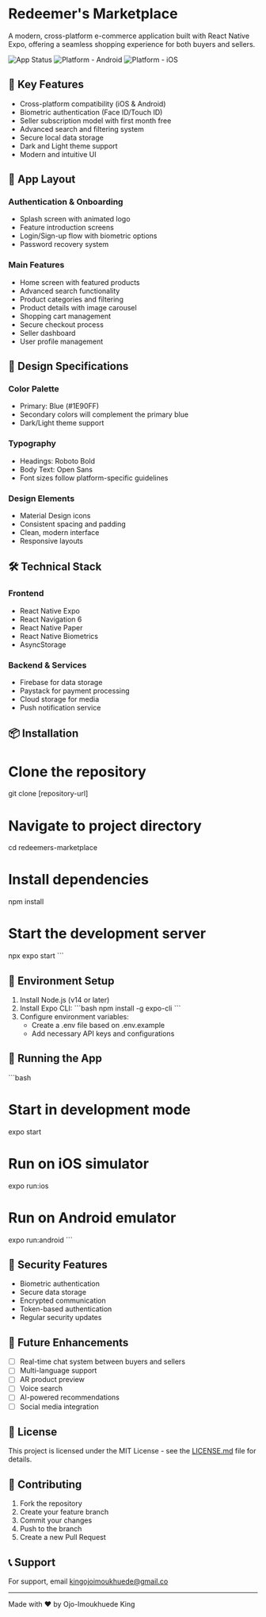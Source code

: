 # Redeemer's Marketplace

A modern, cross-platform e-commerce application built with React Native Expo, offering a seamless shopping experience for both buyers and sellers.

![App Status](https://img.shields.io/badge/Status-In%20Development-yellow)
![Platform - Android](https://img.shields.io/badge/Platform-Android-brightgreen)
![Platform - iOS](https://img.shields.io/badge/Platform-iOS-brightgreen)

## 🌟 Key Features

- Cross-platform compatibility (iOS & Android)
- Biometric authentication (Face ID/Touch ID)
- Seller subscription model with first month free
- Advanced search and filtering system
- Secure local data storage
- Dark and Light theme support
- Modern and intuitive UI

## 📱 App Layout

### Authentication & Onboarding
- Splash screen with animated logo
- Feature introduction screens
- Login/Sign-up flow with biometric options
- Password recovery system

### Main Features
- Home screen with featured products
- Advanced search functionality
- Product categories and filtering
- Product details with image carousel
- Shopping cart management
- Secure checkout process
- Seller dashboard
- User profile management

## 🎨 Design Specifications

### Color Palette
- Primary: Blue (#1E90FF)
- Secondary colors will complement the primary blue
- Dark/Light theme support

### Typography
- Headings: Roboto Bold
- Body Text: Open Sans
- Font sizes follow platform-specific guidelines

### Design Elements
- Material Design icons
- Consistent spacing and padding
- Clean, modern interface
- Responsive layouts

## 🛠 Technical Stack

### Frontend
- React Native Expo
- React Navigation 6
- React Native Paper
- React Native Biometrics
- AsyncStorage

### Backend & Services
- Firebase for data storage
- Paystack for payment processing
- Cloud storage for media
- Push notification service


## 📦 Installation

# Clone the repository
git clone [repository-url]

# Navigate to project directory
cd redeemers-marketplace

# Install dependencies
npm install

# Start the development server
npx expo start
\`\`\`

## 🔧 Environment Setup

1. Install Node.js (v14 or later)
2. Install Expo CLI:
   \`\`\`bash
   npm install -g expo-cli
   \`\`\`
3. Configure environment variables:
   - Create a .env file based on .env.example
   - Add necessary API keys and configurations

## 📱 Running the App

\`\`\`bash
# Start in development mode
expo start

# Run on iOS simulator
expo run:ios

# Run on Android emulator
expo run:android
\`\`\`

## 🔐 Security Features

- Biometric authentication
- Secure data storage
- Encrypted communication
- Token-based authentication
- Regular security updates

## 🎯 Future Enhancements

- [ ] Real-time chat system between buyers and sellers
- [ ] Multi-language support
- [ ] AR product preview
- [ ] Voice search
- [ ] AI-powered recommendations
- [ ] Social media integration

## 📄 License

This project is licensed under the MIT License - see the [LICENSE.md](LICENSE.md) file for details.

## 👥 Contributing

1. Fork the repository
2. Create your feature branch
3. Commit your changes
4. Push to the branch
5. Create a new Pull Request

## 📞 Support

For support, email kingojoimoukhuede@gmail.co 

---

Made with ❤️ by Ojo-Imoukhuede King 
